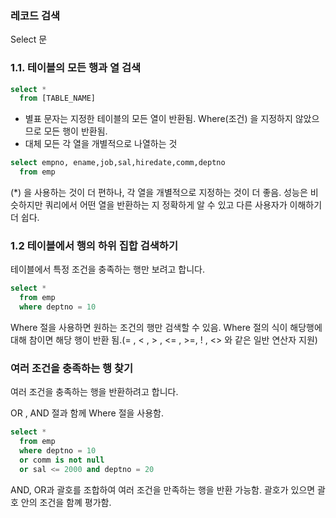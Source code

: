 ### 레코드 검색

Select 문

### 1.1. 테이블의 모든 행과 열 검색

```SQL
select *
  from [TABLE_NAME]
```

* 별표 문자는 지정한 테이블의 모든 열이 반환됨. Where(조건) 을 지정하지 않았으므로 모든 행이 반환됨.
* 대체 모든 각 열을 개별적으로 나열하는 것

```SQL
select empno, ename,job,sal,hiredate,comm,deptno
  from emp
```

(*) 을 사용하는 것이 더 편하나, 각 열을 개별적으로 지정하는 것이 더 좋음.
성능은 비슷하지만 쿼리에서 어떤 열을 반환하는 지 정확하게 알 수 있고 다른 사용자가 이해하기 더 쉽다.


### 1.2 테이블에서 행의 하위 집합 검색하기

테이블에서 특정 조건을 충족하는 행만 보려고 합니다.

```SQL
select *
  from emp
  where deptno = 10
```

Where 절을 사용하면 원하는 조건의 행만 검색할 수 있음.
Where 절의 식이 해당행에 대해 참이면 해당 행이 반환 됨.(= , < , > , <= , >=, ! , <> 와 같은 일반 연산자 지원)

### 여러 조건을 충족하는 행 찾기

여러 조건을 충족하는 행을 반환하려고 합니다.

OR , AND 절과 함께 Where 절을 사용함.

```SQL
select *
  from emp
  where deptno = 10
  or comm is not null
  or sal <= 2000 and deptno = 20
```

AND, OR과 괄호를 조합하여 여러 조건을 만족하는 행을 반환 가능함.
괄호가 있으면 괄호 안의 조건을 함꼐 평가함.
